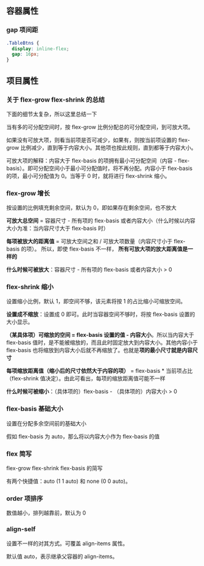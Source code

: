 ## 容器属性

### gap 项间距

```css
.TableBtns {
  display: inline-flex;
  gap: 16px;
}
```

## 项目属性

### 关于 flex-grow flex-shrink 的总结

下面的细节太复杂，所以这里总结一下

当有多的可分配空间时，按 flex-grow 比例分配总的可分配空间，到可放大项。

如果没有可放大项，则看当前项是否可减少，如果有，则按当前项设置的 flex-grow 比例减少，直到等于内容大小。其他项也按此规则，直到都等于内容大小。

可放大项的解释：内容大于 flex-basis 的项拥有最小可分配空间（内容 - flex-basis）。即可分配空间小于最小可分配值时，将不再分配。内容小于 flex-basis 的项，最小可分配值为 0。当等于 0 时，就将进行 flex-shrink 缩小。

### flex-grow 增长

按设置的比例填充剩余空间，默认为 0，即如果存在剩余空间，也不放大

**可放大总空间** = 容器尺寸 - 所有项的 flex-basis 或者内容大小（什么时候以内容大小为准：当内容尺寸大于 flex-basis 时）

**每项被放大的距离值** = 可放大空间之和 / 可放大项数量（内容尺寸小于 flex-basis 的项）。 所以，即使 flex-basis 不一样， **所有可放大项的放大距离值是一样的**

**什么时候可被放大**：容器尺寸 - 所有项的 flex-basis 或者内容大小 > 0

### flex-shrink 缩小

设置缩小比例，默认 1，即空间不够，该元素将按 1 的占比缩小可缩放空间。

**设置成不缩放**：设置成 0 即可。此时当容器空间不够时，将按 flex-basis 设置的大小显示。

**（某具体项）可缩放的空间 = flex-basis 设置的值 - 内容大小**。所以当内容大于 flex-basis 值时，是不能被缩放的，而且此时固定放大到内容大小。其他内容小于 flex-basis 也将缩放到内容大小后就不再缩放了。也就是**项的最小尺寸就是内容尺寸**

**每项缩放距离值（缩小后的尺寸依然大于内容的项）** = flex-basis \* 当前项占比（flex-shrink 值决定）。由此可看出，每项的缩放距离值可能不一样

**什么时候可被缩小**：（具体项的）flex-basis - （具体项的）内容大小 > 0

### flex-basis 基础大小

设置在分配多余空间前的基础大小

假如 flex-basis 为 auto，那么将以内容大小作为 flex-basis 的值

### flex 简写

flex-grow flex-shrink flex-basis 的简写

有两个快捷值：auto (1 1 auto) 和 none (0 0 auto)。

### order 项排序

数值越小，排列越靠前，默认为 0

### align-self

设置不一样的对其方式。可覆盖 align-items 属性。

默认值 auto，表示继承父容器的 align-items。
